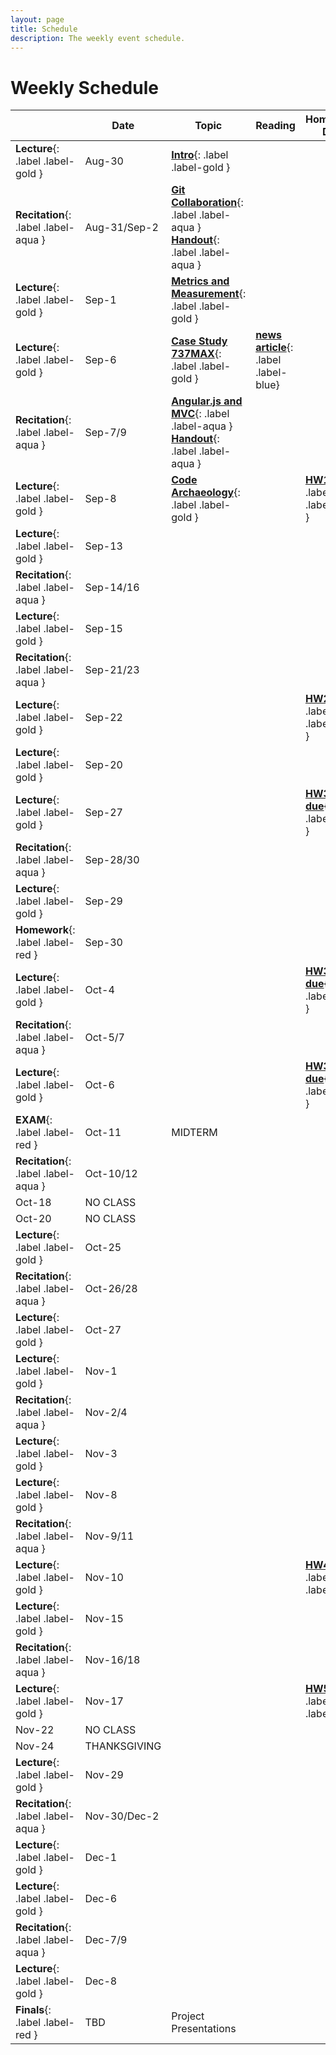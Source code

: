 ```yaml
---
layout: page
title: Schedule
description: The weekly event schedule.
---
```


# Weekly Schedule

<!--
{% for schedule in site.schedules %}
{{ schedule }}
{% endfor %} -->

<!--
**[Intro](assets/pdfs/01-introduction.pdf)**{: .label .label-gold }
**[Docker](assets/pdfs/recitation-1.pdf)**{: .label .label-aqua }
**[Case Study 737MAX](assets/pdfs/03-boeing-casestudy.pdf)**{: .label .label-gold } | **[news article](https://www.seattletimes.com/business/boeing-aerospace/failed-certification-faa-missed-safety-issues-in-the-737-max-system-implicated-in-the-lion-air-crash/)**{: .label .label-blue}
**[Tools for collaborative software development](assets/pdfs/recitation-2-gitcollaboration.pdf)**{: .label .label-aqua}
**[Milestones, estimation, planning](assets/pdfs/04-process.pdf)**{: .label .label-gold }
**[Software Archaeology](assets/pdfs/05-code-archaeology.pdf)**{: .label .label-gold }
**[Software Archaeology](assets/pdfs/recitation-3.pdf)**{: .label .label-aqua }
**[Requirements: Concepts and Challenges](assets/pdfs/06-RequirementsIntroConcepts.pdf)**{: .label .label-gold }
**[Requirements: Elicitation and Documentation](assets/pdfs/07-Req-interviews-risk.pdf)**{: .label .label-gold }
**[Requirements Interviews](assets/pdfs/recitation-4.pdf)**{: .label .label-aqua }
**[SE4ML](assets/pdfs/08-SE_4_ML.pdf)**{: .label .label-gold }
**[Ethics](assets/pdfs/09-Ethics.pdf)**{: .label .label-gold }
**[Requirements/terrible stakeholders](assets/pdfs/recitation-5.pdf)**{: .label .label-aqua }
**[Architecture: Intro and Overview](assets/pdfs/10-Intro-to-Arch.pdf)**{: .label .label-gold }
**[Architecture: Microservices](assets/pdfs/11-microservices.pdf)**{: .label .label-gold }
Midterm review: **[2020](assets/pdfs/midterm-2020.pdf)**{: .label .label-aqua} **[2019](assets/pdfs/midterm-2019.pdf)**{: .label .label-aqua}
**[Architecture: Design Docs](assets/pdfs/12-arch-design-docs.pdf)**{: .label .label-gold }
**[Architecture: Devops](assets/pdfs/13-devops.pdf)**{: .label .label-gold }
**[Team Dysfunction](assets/pdfs/recitation-6-team-dysfunction.pdf)**{: .label .label-aqua}
**[Teams](assets/pdfs/14-teams-process.pdf)**{: .label .label-gold }
**[Process](assets/pdfs/15-process-in-SE.pdf)**{: .label .label-gold }
**[Machine Learning](assets/pdfs/recitation-7.pdf)**{: .label .label-aqua}
**[QA: Intro to Testing](assets/pdfs/16-testing-intro.pdf)**{: .label .label-gold } | **[SE at Google, Chapter 11](https://abseil.io/resources/swe_at_google.2.pdf)**{: .label .label-blue}
**[QA: Testing Strategies](assets/pdfs/17-testing-strategies.pdf)**{: .label .label-gold }  | **[SE at Google, Chapter 12—13](https://abseil.io/resources/swe_at_google.2.pdf)**{: .label .label-blue}
**[QA: Dynamic Analysis and Random Testing](assets/pdfs/18-dynamic-analysis.pdf)**{: .label .label-gold } |
**[QA: Static Analysis](assets/pdfs/19-static-analysis.pdf)**{: .label .label-gold}
 **[QA: ML explanability](assets/pdfs/20-ML-QA.pdf)**{: .label .label-gold}
 **[QA: ML fairness](assets/pdfs/21-ML-Fairness.pdf)**{: .label .label-gold}
 **[Open Source](assets/pdfs/22a-OpenSource.pdf)**{: .label .label-gold} **[Dependencies](assets/pdfs/22b-dependencies.pdf)**{: .label .label-gold} | **[SE at Google, Chapter 21](https://abseil.io/resources/swe_at_google.2.pdf)**{: .label .label-blue}
-->


| &nbsp;                                | Date         | Topic                                                                                                                                                                                                                                                                                        | Reading                                                                                                                                                                                                | Homework Due                                           |
| ------------------------------------- | ------------ | -------------------------------------------------------------------------------------------------------------------------------------------------------------------------------------------------------------------------------------------------------------------------------------------- | ------------------------------------------------------------------------------------------------------------------------------------------------------------------------------------------------------ | ------------------------------------------------------ |
| **Lecture**{: .label .label-gold }    | Aug-30       | **[Intro](assets/pdfs/01-introduction.pdf)**{: .label .label-gold }                                                                                                                                                                                                                          |
| **Recitation**{: .label .label-aqua } | Aug-31/Sep-2 | **[Git Collaboration](assets/pdfs/recitation1-slides.pdf)**{: .label .label-aqua } **[Handout](assets/pdfs/recitation1-handout.pdf)**{: .label .label-aqua }                                                                                                                                 |
| **Lecture**{: .label .label-gold }    | Sep-1        | **[Metrics and Measurement](assets/pdfs/02-measurement.pdf)**{: .label .label-gold }                                                                                                                                                                                                         |
| **Lecture**{: .label .label-gold }    | Sep-6        | **[Case Study 737MAX](assets/pdfs/03-boeing-casestudy.pdf)**{: .label .label-gold }                                                                                                                                                                                                          | **[news article](https://www.seattletimes.com/business/boeing-aerospace/failed-certification-faa-missed-safety-issues-in-the-737-max-system-implicated-in-the-lion-air-crash/)**{: .label .label-blue} |
| **Recitation**{: .label .label-aqua } | Sep-7/9      | **[Angular.js and MVC](https://docs.google.com/presentation/d/1bM_lgmx_W21AUGlWOvJRZdNhl3EhSA9AaU0fsQpNbqs/edit?usp=sharing)**{: .label .label-aqua } **[Handout](/recitations/2-angularjs)**{: .label .label-aqua } |
| **Lecture**{: .label .label-gold } | Sep-8 | **[Code Archaeology](assets/pdfs/04-code-archaeology.pdf)**{: .label .label-gold } | | **[HW1 due](/assignments/hw1)**{: .label .label-red }  |
| **Lecture**{: .label .label-gold }    | Sep-13       |
| **Recitation**{: .label .label-aqua } | Sep-14/16    |
| **Lecture**{: .label .label-gold }    | Sep-15       |
| **Recitation**{: .label .label-aqua } | Sep-21/23    |
| **Lecture**{: .label .label-gold }    | Sep-22       |                                                                                                                                                                                                                      |                                                                                                                                                                                                        | **[HW2 due](/assignments/hw2)**{: .label .label-red }  |
| **Lecture**{: .label .label-gold }    | Sep-20       |
| **Lecture**{: .label .label-gold }    | Sep-27       |                                                                                                                                                                                                                      |                                                                                                                                                                                                        | **[HW3a due](/assignments/hw3)**{: .label .label-red } |
| **Recitation**{: .label .label-aqua } | Sep-28/30    |
| **Lecture**{: .label .label-gold }    | Sep-29       |
| **Homework**{: .label .label-red }    | Sep-30       |
| **Lecture**{: .label .label-gold }    | Oct-4        |                                                                                                                                                                                                                      |                                                                                                                                                                                                        | **[HW3b due](/assignments/hw3)**{: .label .label-red } |
| **Recitation**{: .label .label-aqua } | Oct-5/7      |
| **Lecture**{: .label .label-gold }    | Oct-6        |                                                                                                                                                                                                                      |                                                                                                                                                                                                        | **[HW3c due](/assignments/hw3)**{: .label .label-red } |
| **EXAM**{: .label .label-red }        | Oct-11       | MIDTERM                                                                                                                                                                                                              |
| **Recitation**{: .label .label-aqua } | Oct-10/12    |
| Oct-18                                | NO CLASS     |
| Oct-20                                | NO CLASS     |
| **Lecture**{: .label .label-gold }    | Oct-25       |
| **Recitation**{: .label .label-aqua } | Oct-26/28    |
| **Lecture**{: .label .label-gold }    | Oct-27       |
| **Lecture**{: .label .label-gold }    | Nov-1        |
| **Recitation**{: .label .label-aqua } | Nov-2/4      |
| **Lecture**{: .label .label-gold }    | Nov-3        |                                                                                                                                                                                                                      |                                                                                                                                                                                                        |
| **Lecture**{: .label .label-gold }    | Nov-8        |
| **Recitation**{: .label .label-aqua } | Nov-9/11     |
| **Lecture**{: .label .label-gold }    | Nov-10       |                                                                                                                                                                                                                      |                                                                                                                                                                                                        | **[HW4 due](/assignments/hw4)**{: .label .label-red}   |
| **Lecture**{: .label .label-gold }    | Nov-15       |
| **Recitation**{: .label .label-aqua } | Nov-16/18    |
| **Lecture**{: .label .label-gold }    | Nov-17       |                                                                                                                                                                                                                      |                                                                                                                                                                                                        | **[HW5 due](/assignments/hw5)**{: .label .label-red}   |
| Nov-22                                | NO CLASS     |
| Nov-24                                | THANKSGIVING |
| **Lecture**{: .label .label-gold }    | Nov-29       |
| **Recitation**{: .label .label-aqua } | Nov-30/Dec-2 |
| **Lecture**{: .label .label-gold }    | Dec-1        |
| **Lecture**{: .label .label-gold }    | Dec-6        |
| **Recitation**{: .label .label-aqua } | Dec-7/9      |
| **Lecture**{: .label .label-gold }    | Dec-8        |
| **Finals**{: .label .label-red }      | TBD          | Project Presentations                                                                                                                                                                                                |
